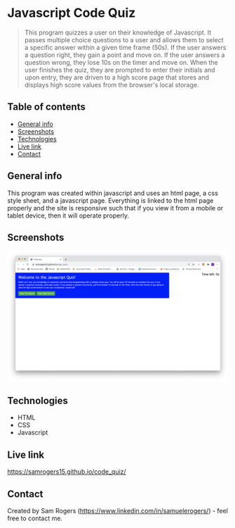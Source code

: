 # Javascript Code Quiz
> This program quizzes a user on their knowledge of Javascript. It passes multiple choice questions to a user and allows them to select a specific answer within a given time frame (50s). If the user answers a question right, they gain a point and move on. If the user answers a question wrong, they lose 10s on the timer and move on. When the user finishes the quiz, they are prompted to enter their initials and upon entry, they are driven to a high score page that stores and displays high score values from the browser's local storage.
 
## Table of contents
* [General info](#general-info)
* [Screenshots](#screenshots)
* [Technologies](#technologies)
* [Live link](#live-link)
* [Contact](#contact)

## General info
This program was created within javascript and uses an html page, a css style sheet, and a javascript page. Everything is linked to the html page properly and the site is responsive such that if you view it from a mobile or tablet device, then it will operate properly.

## Screenshots
![Code Quiz](./assets/code_quiz_screenshot.png)

## Technologies
* HTML
* CSS
* Javascript

## Live link
https://samrogers15.github.io/code_quiz/

## Contact
Created by Sam Rogers (https://www.linkedin.com/in/samuelerogers/) - feel free to contact me.